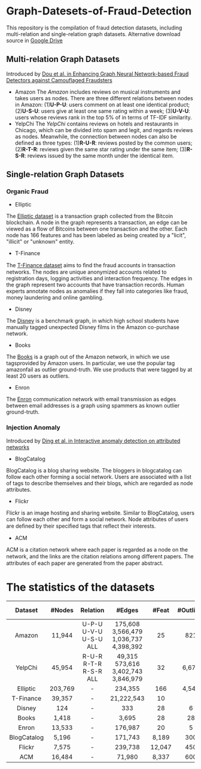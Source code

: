# Graph-Datesets-of-Fraud-Detection
This repository is the compilation of fraud detection datasets, including multi-relation and single-relation graph datasets.
Alternative download source in [Google Drive](https://drive.google.com/drive/u/1/folders/1CQF0clK8Ngf65SdfTIVCEi3iF5azqd6g)
## Multi-relation Graph Datasets
Introduced by [Dou et al. in Enhancing Graph Neural Network-based Fraud Detectors against Camouflaged Fraudsters](https://dl.acm.org/doi/abs/10.1145/3340531.3411903)
* Amazon
The _Amazon_ includes reviews on musical instruments and takes users as nodes.
There are three different relations between nodes in Amazon: (1)__U-P-U__: users comment on at least one identical product; (2)__U-S-U__: users give at least one same rating within a week;  (3)__U-V-U__: users whose reviews rank in the top 5\% of in terms of TF-IDF similarity. 
* YelpChi
The _YelpChi_ contains reviews on hotels and restaurants in Chicago, which can be divided into spam and legit, and regards reviews as nodes. Meanwhile, the connection between nodes can also be defined as three types: (1)__R-U-R__: reviews posted by the common users; (2)__R-T-R__: reviews given the same star rating under the same item; (3)__R-S-R__: reviews issued by the same month under the identical item.
## Single-relation Graph Datasets

### Organic Fraud

- Elliptic 

The [Elliptic dataset](https://www.kaggle.com/datasets/ellipticco/elliptic-data-set) is a transaction graph collected from the Bitcoin blockchain. A node in the graph represents a transaction, an edge can be viewed as a flow of Bitcoins between one transaction and the other. Each node has 166 features and has been labeled as being created by a "licit", "illicit" or "unknown" entity.
- T-Finance

The [T-Finance dataset](https://proceedings.mlr.press/v162/tang22b.html) aims to ﬁnd the fraud accounts in transaction networks. The nodes are unique anonymized accounts related to registration days, logging activities and interaction frequency. The edges in the graph represent two accounts that have transaction records. Human experts annotate nodes as anomalies if they fall into categories like fraud, money laundering and online gambling.
- Disney

The [Disney](https://www.ipd.kit.edu/~muellere/consub/) is a benchmark graph, in which high school students have manually tagged unexpected Disney films in the Amazon co-purchase network.
- Books

The [Books](https://www.ipd.kit.edu/~muellere/consub/) is a graph out of the Amazon network, in which we use tagsprovided by Amazon users. In particular, we use the popular tag amazonfail as outlier ground-truth. We use products that were tagged by at least 20 users as outliers.
- Enron

The [Enron](https://www.cs.cmu.edu/%7Eenron/) communication network with email transmission as edges between email addresses is a graph using spammers as known outlier ground-truth.

### Injection Anomaly

Introduced by [Ding et al. in Interactive anomaly detection on attributed networks](https://dl.acm.org/doi/abs/10.1145/3289600.3290964)

- BlogCatalog

BlogCatalog is a blog sharing website. The bloggers in blogcatalog can follow each other forming a social network. Users are associated with a list of tags to describe themselves and their blogs, which are regarded as node attributes.
- Flickr

Flickr is an image hosting and sharing website. Similar to BlogCatalog, users can follow each other and form a social network. Node attributes of users are deﬁned by their speciﬁed tags that reﬂect their interests.
- ACM

ACM is a citation network where each paper is regarded as a node on the network, and the links are the citation relations among diﬀerent papers. The attributes of each paper are generated from the paper abstract.

# The statistics of the datasets

|  Dataset | #Nodes | Relation| #Edges | #Feat | #Outliers | Outlier Ratio |
| :--: | :--: | :--: | :--: | :--: | :--: | :--: |
| Amazon  | 11,944 |U-P-U <br> U-V-U <br> U-S-U <br> ALL|175,608 <br> 3,566,479 <br> 1,036,737 <br> 4,398,392| 25 | 821 | 6.87% |
| YelpChi  | 45,954 |R-U-R <br> R-T-R <br> R-S-R <br> ALL|49,315 <br> 573,616 <br> 3,402,743 <br> 3,846,979| 32 | 6,677 | 14.53% |
| Elliptic | 203,769 | - | 234,355 | 166 | 4,545 | 2.23% |
| T-Finance | 39,357 | - | 21,222,543 | 10 |  | 4.58% |
| Disney | 124 | - | 333 | 28 | 6 | 4.84% |
| Books | 1,418 | - | 3,695 | 28 | 28 | 1.97% |
| Enron | 13,533 | - | 176,987 | 20 | 5 | 0.04% |
| BlogCatalog | 5,196 | - | 171,743 | 8,189 | 300 | 5.74% |
| Flickr | 7,575 | - | 239,738 | 12,047 | 450 | 5.94% |
| ACM | 16,484 | - | 71,980 | 8,337 | 600 | 3.64% |

